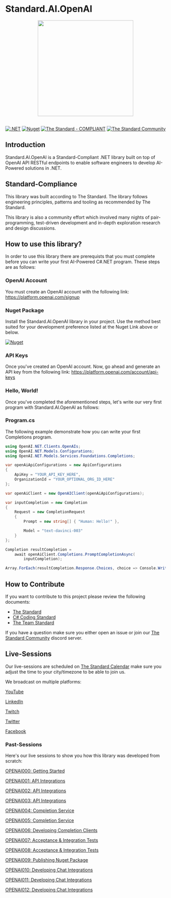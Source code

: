 # Standard.AI.OpenAI

<div align=center>
	<img width="300" src="https://raw.githubusercontent.com/hassanhabib/OpenAI.NET/main/Standard.AI.OpenAI/artificial-intelligence.png" />
</div>

</br>

[![.NET](https://github.com/hassanhabib/OpenAI.NET/actions/workflows/dotnet.yml/badge.svg)](https://github.com/hassanhabib/OpenAI.NET/actions/workflows/dotnet.yml)
[![Nuget](https://img.shields.io/nuget/v/Standard.AI.OpenAI?logo=nuget)](https://www.nuget.org/packages/Standard.AI.OpenAI)
[![The Standard - COMPLIANT](https://img.shields.io/badge/The_Standard-COMPLIANT-2ea44f)](https://github.com/hassanhabib/The-Standard)
[![The Standard Community](https://img.shields.io/discord/934130100008538142?color=%237289da&label=The%20Standard%20Community&logo=Discord)](https://discord.gg/vdPZ7hS52X)

## Introduction
Standard.AI.OpenAI is a Standard-Compliant .NET library built on top of OpenAI API RESTful endpoints to enable software engineers to develop AI-Powered solutions in .NET.

## Standard-Compliance
This library was built according to The Standard. The library follows engineering principles, patterns and tooling as recommended by The Standard.

This library is also a community effort which involved many nights of pair-programming, test-driven development and in-depth exploration research and design discussions.

## How to use this library?
In order to use this library there are prerequists that you must complete before you can write your first AI-Powered C#.NET program. These steps are as follows:

### OpenAI Account
You must create an OpenAI account with the following link:
https://platform.openai.com/signup

### Nuget Package 
Install the Standard.AI.OpenAI library in your project.
Use the method best suited for your development preference listed at the Nuget Link above or below.

[![Nuget](https://img.shields.io/nuget/v/Standard.AI.OpenAI?logo=nuget)](https://www.nuget.org/packages/Standard.AI.OpenAI)

### API Keys
Once you've created an OpenAI account. Now, go ahead and generate an API key from the following link:
https://platform.openai.com/account/api-keys

### Hello, World!
Once you've completed the aforementioned steps, let's write our very first program with Standard.AI.OpenAI as follows:

### Program.cs
The following example demonstrate how you can write your first Completions program.

```csharp
using OpenAI.NET.Clients.OpenAIs;
using OpenAI.NET.Models.Configurations;
using OpenAI.NET.Models.Services.Foundations.Completions;

var openAiApiConfigurations = new ApiConfigurations
{
    ApiKey = "YOUR_API_KEY_HERE",
    OrganizationId = "YOUR_OPTIONAL_ORG_ID_HERE"
};

var openAiClient = new OpenAIClient(openAiApiConfigurations);

var inputCompletion = new Completion
{
    Request = new CompletionRequest
    {
        Prompt = new string[] { "Human: Hello!" },

        Model = "text-davinci-003"
    }
};

Completion resultCompletion =
    await openAiClient.Completions.PromptCompletionAsync(
        inputCompletion);

Array.ForEach(resultCompletion.Response.Choices, choice => Console.WriteLine(choice.Text));
```

## How to Contribute
If you want to contribute to this project please review the following documents:
- [The Standard](https://github.com/hassanhabib/The-Standard)
- [C# Coding Standard](https://github.com/hassanhabib/CSharpCodingStandard)
- [The Team Standard](https://github.com/hassanhabib/The-Standard-Team)

If you have a question make sure you either open an issue or join our [The Standard Community](https://discord.com/invite/vdPZ7hS52X) discord server.

## Live-Sessions
Our live-sessions are scheduled on [The Standard Calendar](https://tinyurl.com/the-standard-calendar) make sure you adjust the time to your city/timezone to be able to join us.

We broadcast on multiple platforms:

[YouTube](https://www.youtube.com/@HassanHabib)

[LinkedIn](https://www.linkedin.com/in/hassanrezkhabib/)

[Twitch](https://www.twitch.tv/binhabib)

[Twitter](https://twitter.com/HassanRezkHabib)

[Facebook](https://www.facebook.com/hassan.rezk.habib)

### Past-Sessions
Here's our live sessions to show you how this library was developed from scratch:

[OPENAI000: Getting Started](https://www.youtube.com/watch?v=JQnTpGV-7YA)

[OPENAI001: API Integrations](https://www.youtube.com/watch?v=2eN4ht2uESo)

[OPENAI002: API Integrations](https://youtube.com/live/IrBGCAyLmmQ?si=EnSIkaIECMiOmarE)

[OPENAI003: API Integrations](https://youtube.com/live/SZHBt0SW2EY?si=EnSIkaIECMiOmarE)

[OPENAI004: Completion Service](https://youtube.com/live/z0BlU3KVr7E?si=EnSIkaIECMiOmarE)

[OPENAI005: Completion Service](https://youtube.com/live/wMC1I85Zjmo?si=EnSIkaIECMiOmarE)

[OPENAI006: Developing Completion Clients](https://youtube.com/live/aENHthpFTvI?si=EnSIkaIECMiOmarE)

[OPENAI007: Acceptance & Integration Tests](https://youtube.com/live/fzlF2k7SM?si=EnSIkaIECMiOmarE)

[OPENAI008: Acceptance & Integration Tests](https://www.youtube.com/live/86bfBmkUMFo?feature=share)

[OPENAI009: Publishing Nuget Package](https://www.youtube.com/live/saU_5peAC-Y?feature=share)

[OPENAI010: Developing Chat Integrations](https://www.youtube.com/live/YRLymNBSlqI?feature=share)

[OPENAI011: Developing Chat Integrations](https://www.youtube.com/live/-6W_-5cKkfs?feature=share)

[OPENAI012: Developing Chat Integrations](https://www.youtube.com/live/o8ZdFcScOKU?feature=share)
